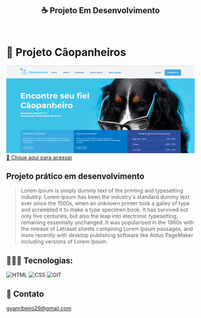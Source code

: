 <h2 align="center">☕ Projeto Em Desenvolvimento</h2> <br>

# 🐶 Projeto Cãopanheiros

![preview](https://github.com/GyanRibeiro/Project-Caopanheiros/blob/main/assets/Captura%20de%20tela%202023-07-17%20173719.png?raw=true)
[🔗 Clique aqui para acessar](https://caopanheiros.netlify.app/)

## Projeto prático em desenvolvimento

> Lorem Ipsum is simply dummy text of the printing and typesetting industry. Lorem Ipsum has been the industry's standard dummy text ever since the 1500s, when an unknown printer took a galley of type and scrambled it to make a type specimen book. It has survived not only five centuries, but also the leap into electronic typesetting, remaining essentially unchanged. It was popularised in the 1960s with the release of Letraset sheets containing Lorem Ipsum passages, and more recently with desktop publishing software like Aldus PageMaker including versions of Lorem Ipsum.

## 🧑🏻‍💻 Tecnologias:

![HTML](https://img.shields.io/badge/HTML5-E34F26?style=for-the-badge&logo=html5&logoColor=white)
![CSS](https://img.shields.io/badge/CSS3-1572B6?style=for-the-badge&logo=css3&logoColor=white)
![GIT](https://img.shields.io/badge/GIT-E44C30?style=for-the-badge&logo=git&logoColor=white)

## 📩 Contato

gyanribeiro29@gmail.com
